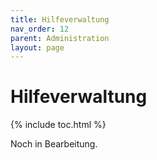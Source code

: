 ```yaml
---
title: Hilfeverwaltung
nav_order: 12
parent: Administration
layout: page
---
```


# Hilfeverwaltung
{% include toc.html %}

Noch in Bearbeitung.
